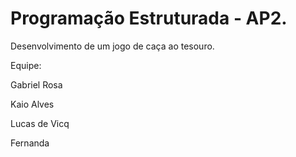 # Programação Estruturada - AP2.

Desenvolvimento de um jogo de caça ao tesouro.

Equipe:

Gabriel Rosa

Kaio Alves

Lucas de Vicq

Fernanda
